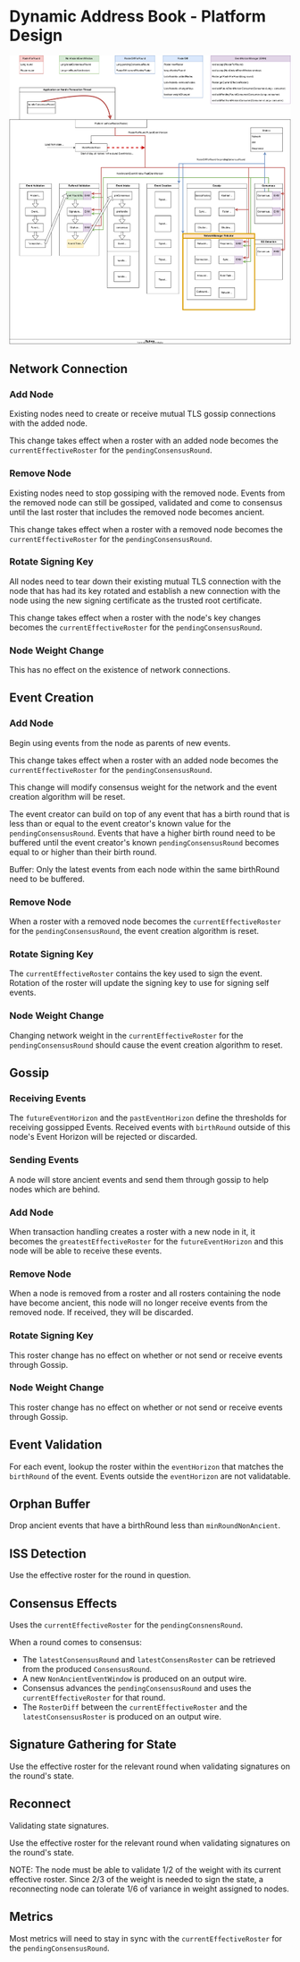 # Dynamic Address Book - Platform Design

![Dynamic Address Book Platform Design](DynamicAddressBook-PlatformDesign.drawio.svg)

## Network Connection

### Add Node

Existing nodes need to create or receive mutual TLS gossip connections with the added node.

This change takes effect when a roster with an added node becomes the `currentEffectiveRoster` for
the `pendingConsensusRound`.

### Remove Node

Existing nodes need to stop gossiping with the removed node. Events from the removed node can still be gossiped,
validated and come to consensus until the last roster that includes the removed node becomes ancient.

This change takes effect when a roster with a removed node becomes the `currentEffectiveRoster` for
the `pendingConsensusRound`.

### Rotate Signing Key

All nodes need to tear down their existing mutual TLS connection with the node that has had its key rotated and
establish a new connection with the node using the new signing certificate as the trusted root certificate.

This change takes effect when a roster with the node's key changes becomes the `currentEffectiveRoster` for
the `pendingConsensusRound`.

### Node Weight Change

This has no effect on the existence of network connections.

## Event Creation

### Add Node

Begin using events from the node as parents of new events.

This change takes effect when a roster with an added node becomes the `currentEffectiveRoster` for
the `pendingConsensusRound`.

This change will modify consensus weight for the network and the event creation algorithm will be reset.

The event creator can build on top of any event that has a birth round that is less than or equal to the event creator's
known value for the `pendingConsensusRound`. Events that have a higher birth round need to be buffered until the event
creator's known `pendingConsensusRound` becomes equal to or higher than their birth round.

Buffer: Only the latest events from each node within the same birthRound need to be buffered.

### Remove Node

When a roster with a removed node becomes the `currentEffectiveRoster` for the `pendingConsensusRound`, the event
creation algorithm is reset.

### Rotate Signing Key

The `currentEffectiveRoster` contains the key used to sign the event. Rotation of the roster will update the signing
key to use for signing self events.

### Node Weight Change

Changing network weight in the `currentEffectiveRoster` for the `pendingConsensusRound` should cause the event creation
algorithm to reset.

## Gossip

### Receiving Events

The `futureEventHorizon` and the `pastEventHorizon` define the thresholds for receiving gossipped Events. Received
events with `birthRound` outside of this node's Event Horizon will be rejected or discarded.

### Sending Events

A node will store ancient events and send them through gossip to help nodes which are behind.

### Add Node

When transaction handling creates a roster with a new node in it, it becomes the `greatestEffectiveRoster` for
the `futureEventHorizon` and this node will be able to receive these events.

### Remove Node

When a node is removed from a roster and all rosters containing the node have become ancient, this node will no longer
receive events from the removed node. If received, they will be discarded.

### Rotate Signing Key

This roster change has no effect on whether or not send or receive events through Gossip.

### Node Weight Change

This roster change has no effect on whether or not send or receive events through Gossip.

## Event Validation

For each event, lookup the roster within the `eventHorizon` that matches the `birthRound` of the event. Events
outside the `eventHorizon` are not validatable.

## Orphan Buffer

Drop ancient events that have a birthRound less than `minRoundNonAncient`.

## ISS Detection

Use the effective roster for the round in question.

## Consensus Effects

Uses the `currentEffectiveRoster` for the `pendingConsnensRound`.

When a round comes to consensus:

* The `latestConsensusRound` and `latestConsensRoster` can be retrieved from the produced `ConsensusRound`.
* A new `NonAncientEventWindow` is produced on an output wire.
* Consensus advances the `pendingConsensusRound` and uses the `currentEffectiveRoster` for that round.
* The `RosterDiff` between the `currentEffectiveRoster` and the `latestConsensusRoster` is produced on an output wire.

## Signature Gathering for State

Use the effective roster for the relevant round when validating signatures on the round's state.

## Reconnect

Validating state signatures.

Use the effective roster for the relevant round when validating signatures on the round's state.

NOTE: The node must be able to validate 1/2 of the weight with its current effective roster. Since 2/3 of the
weight is needed to sign the state, a reconnecting node can tolerate 1/6 of variance in weight assigned to nodes.

## Metrics

Most metrics will need to stay in sync with the `currentEffectiveRoster` for the `pendingConsensusRound`.